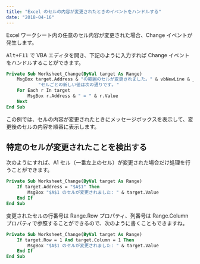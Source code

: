 ```yaml
---
title: "Excel のセルの内容が変更されたときのイベントをハンドルする"
date: "2018-04-16"
---
```


Excel ワークシート内の任意のセル内容が変更された場合、Change イベントが発生します。

<kbd>Alt+F11</kbd> で VBA エディタを開き、下記のように入力すれば Change イベントをハンドルすることができます。

~~~ vb
Private Sub Worksheet_Change(ByVal target As Range)
    MsgBox target.Address & "の範囲のセルが変更されました。" & vbNewLine & _
            "セルごとの新しい値は次の通りです｡ "
    For Each r In target
        MsgBox r.Address & " = " & r.Value
    Next
End Sub
~~~

この例では、セルの内容が変更されたときにメッセージボックスを表示して、変更後のセルの内容を順番に表示します。


特定のセルが変更されたことを検出する
----

次のようにすれば、A1 セル（一番左上のセル）が変更された場合だけ処理を行うことができます。

~~~ vb
Private Sub Worksheet_Change(ByVal target As Range)
    If target.Address = "$A$1" Then
        MsgBox "$A$1 のセルが変更されました: " & target.Value
    End If
End Sub
~~~

変更されたセルの行番号は Range.Row プロパティ、列番号は Range.Column プロパティで参照することができるので、次のように書くこともできますね。

~~~ vb
Private Sub Worksheet_Change(ByVal target As Range)
    If target.Row = 1 And target.Column = 1 Then
        MsgBox "$A$1 のセルが変更されました: " & target.Value
    End If
End Sub
~~~

